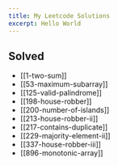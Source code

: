 ```yaml
---
title: My Leetcode Solutions
excerpt: Hello World
---
```

## Solved

- [[1-two-sum]]
- [[53-maximum-subarray]]
- [[125-valid-palindrome]]
- [[198-house-robber]]
- [[200-number-of-islands]]
- [[213-house-robber-ii]]
- [[217-contains-duplicate]]
- [[229-majority-element-ii]]
- [[337-house-robber-iii]]
- [[896-monotonic-array]]